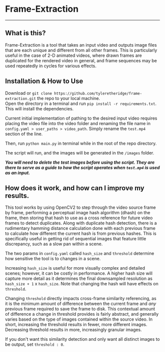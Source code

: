 # Frame-Extraction
---

## What is this?

Frame-Extraction is a tool that takes an input video and outputs image files that are each unique and different from all other frames. This is particularly useful in the case of 2-D animated videos, where drawn frames are duplicated for the rendered video in general, and frame sequences may be used repeatedly in cycles for various effects.


## Installation & How to Use

Download or 
```git clone https://github.com/tyleretheridge/frame-extraction.git``` the repo to your local machine.  
Open the directory in a terminal and run  `pip install -r requirements.txt`. This will install the dependencies.

Current initial implementation of pathing to the desired input video requires placing the video file into the video folder and renaming the file name in `config.yaml > user_paths > video_path`. Simply rename the `test.mp4` section of the line.  

Then, run `python main.py` in terminal while in the root of the repo directory. 

The script will run, and the images will be generated in the `/images` folder. 

***You will need to delete the test images before using the script. They are there to serve as a guide to how the script operates when `test.mp4` is used as an input.***

## How does it work, and how can I improve my results.  

This tool works by using OpenCV2 to step through the video source frame by frame, performing a perceptual image hash algorithm (dhash) on the frame, then storing that hash to use as a cross reference for future video frames to detect duplicates. Along with duplicate hash detection, there is a rudimentary hamming distance calculation done with each previous frame to calculate how different the current hash is from previous hashes. This is specifically useful in getting rid of sequential images that feature little discrepancy, such as a slow pan within a scene. 

The two params in `config.yaml` called `hash_size` and `threshold` determine how sensitive the tool is to changes in a scene.  

Increasing `hash_size` is useful for more visually complex and detailed scenes; however, it can be costly in performance. A higher hash size will capture more detail as it determines the final downsampled resolution as `hash_size + 1` x `hash_size`. Note that changing the hash will have effects on `threshold`.

Changing `threshold` directly impacts cross-frame similarity referencing, as it is the minimum amount of difference between the current frame and *any* previous frame required to save the frame to disk. This contextual amount of difference a change in threshold provides is fairly abstract, and generally varies based on the type of images contained within the source video. In short, increasing the threshold results in fewer, more different images. Decreasing threshold results in more, increasingly granular images. 

If you don't want this similarity detection and only want all distinct images to be output, set `threshold : 0`. 
